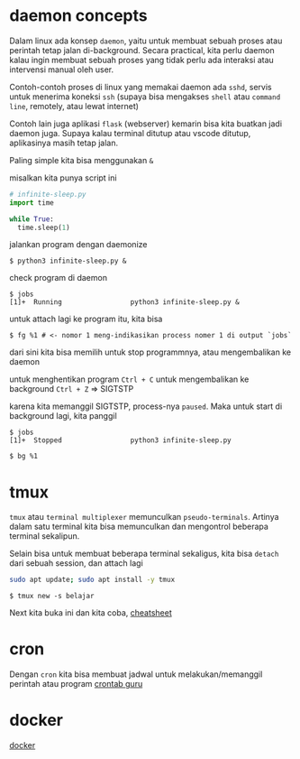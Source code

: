 # daemon concepts
Dalam linux ada konsep `daemon`, yaitu untuk membuat sebuah proses atau perintah tetap jalan di-background.
Secara practical, kita perlu daemon kalau ingin membuat sebuah proses yang tidak perlu ada interaksi atau intervensi manual oleh user.

Contoh-contoh proses di linux yang memakai daemon ada `sshd`, servis untuk menerima koneksi `ssh` (supaya bisa mengakses `shell` atau `command line`, remotely, atau lewat internet)

Contoh lain juga aplikasi `flask` (webserver) kemarin bisa kita buatkan jadi daemon juga. Supaya kalau terminal ditutup atau vscode ditutup, aplikasinya masih tetap jalan.

Paling simple kita bisa menggunakan `&`

misalkan kita punya script ini
```python
# infinite-sleep.py
import time

while True:
  time.sleep(1)
```

jalankan program dengan daemonize
```
$ python3 infinite-sleep.py &
```

check program di daemon
```
$ jobs
[1]+  Running                 python3 infinite-sleep.py &
```

untuk attach lagi ke program itu, kita bisa
```
$ fg %1 # <- nomor 1 meng-indikasikan process nomer 1 di output `jobs`
```

dari sini kita bisa memilih untuk stop programmnya, atau mengembalikan ke daemon

untuk menghentikan program `Ctrl + C`
untuk mengembalikan ke background `Ctrl + Z` => SIGTSTP

karena kita memanggil SIGTSTP, process-nya `paused`. Maka untuk start di background lagi, kita panggil
```
$ jobs
[1]+  Stopped                 python3 infinite-sleep.py

$ bg %1
```


# tmux

`tmux` atau `terminal multiplexer` memunculkan `pseudo-terminals`. Artinya dalam satu terminal kita bisa memunculkan dan mengontrol beberapa terminal sekalipun.

Selain bisa untuk membuat beberapa terminal sekaligus, kita bisa `detach` dari sebuah session, dan attach lagi

```bash
sudo apt update; sudo apt install -y tmux
```

```
$ tmux new -s belajar
```

Next kita buka ini dan kita coba, [cheatsheet](https://tmuxcheatsheet.com/)

# cron
Dengan `cron` kita bisa membuat jadwal untuk melakukan/memanggil perintah atau program
[crontab guru](https://crontab.guru/)

# docker
[docker](https://www.docker.com/)